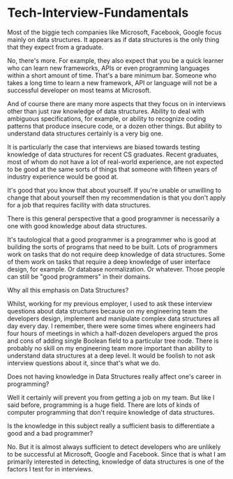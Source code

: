 # Tech-Interview-Fundamentals
Most of the biggie tech companies like Microsoft, Facebook, Google focus mainly on data structures. It appears as if data structures is the only thing that they expect from a graduate.

No, there's more. For example, they also expect that you be a quick learner who can learn new frameworks, APIs or even programming languages within a short amount of time. That's a bare minimum bar. Someone who takes a long time to learn a new framework, API or language will not be a successful developer on most teams at Microsoft.

And of course there are many more aspects that they focus on in interviews other than just raw knowledge of data structures. Ability to deal with ambiguous specifications, for example, or ability to recognize coding patterns that produce insecure code, or a dozen other things. But ability to understand data structures certainly is a very big one.

It is particularly the case that interviews are biased towards testing knowledge of data structures for recent CS graduates. Recent graduates, most of whom do not have a lot of real-world experience, are not expected to be good at the same sorts of things that someone with fifteen years of industry experience would be good at.


It's good that you know that about yourself. If you're unable or unwilling to change that about yourself then my recommendation is that you don't apply for a job that requires facility with data structures.

There is this general perspective that a good programmer is necessarily a one with good knowledge about data structures.

It's tautological that a good programmer is a programmer who is good at building the sorts of programs that need to be built. Lots of programmers work on tasks that do not require deep knowledge of data structures. Some of them work on tasks that require a deep knowledge of user interface design, for example. Or database normalization. Or whatever. Those people can still be "good programmers" in their domains.

Why all this emphasis on Data Structures?

Whilst, working for my previous employer, I used to ask these interview questions about data structures because on my engineering team the developers design, implement and manipulate complex data structures all day every day. I remember, there were some times where engineers had four hours of meetings in which a half-dozen developers argued the pros and cons of adding single Boolean field to a particular tree node. There is probably no skill on my engineering team more important than ability to understand data structures at a deep level. It would be foolish to not ask interview questions about it, since that's what we do.

Does not having knowledge in Data Structures really affect one's career in programming?

Well it certainly will prevent you from getting a job on my team. But like I said before, programming is a huge field. There are lots of kinds of computer programming that don't require knowledge of data structures.

Is the knowledge in this subject really a sufficient basis to differentiate a good and a bad programmer?

No. But it is almost always sufficient to detect developers who are unlikely to be successful at Microsoft, Google and Facebook. Since that is what I am primarily interested in detecting, knowledge of data structures is one of the factors I test for in interviews.
